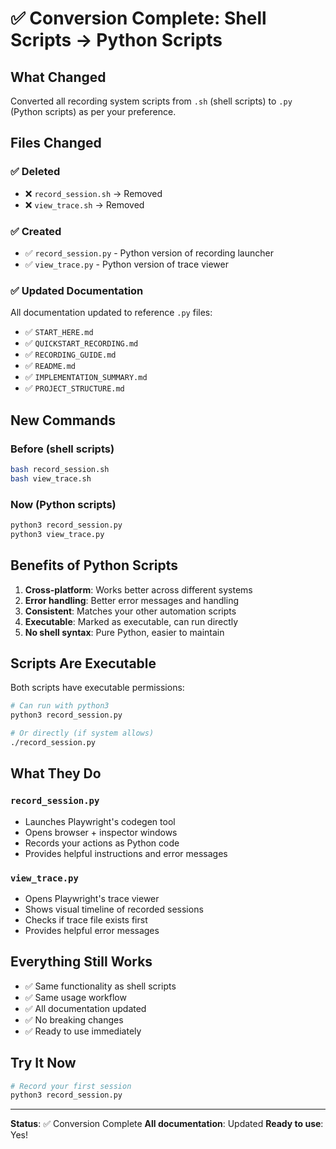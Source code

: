 # ✅ Conversion Complete: Shell Scripts → Python Scripts

## What Changed

Converted all recording system scripts from `.sh` (shell scripts) to `.py` (Python scripts) as per your preference.

## Files Changed

### ✅ Deleted
- ❌ `record_session.sh` → Removed
- ❌ `view_trace.sh` → Removed

### ✅ Created
- ✅ `record_session.py` - Python version of recording launcher
- ✅ `view_trace.py` - Python version of trace viewer

### ✅ Updated Documentation
All documentation updated to reference `.py` files:
- ✅ `START_HERE.md`
- ✅ `QUICKSTART_RECORDING.md`
- ✅ `RECORDING_GUIDE.md`
- ✅ `README.md`
- ✅ `IMPLEMENTATION_SUMMARY.md`
- ✅ `PROJECT_STRUCTURE.md`

## New Commands

### Before (shell scripts)
```bash
bash record_session.sh
bash view_trace.sh
```

### Now (Python scripts)
```bash
python3 record_session.py
python3 view_trace.py
```

## Benefits of Python Scripts

1. **Cross-platform**: Works better across different systems
2. **Error handling**: Better error messages and handling
3. **Consistent**: Matches your other automation scripts
4. **Executable**: Marked as executable, can run directly
5. **No shell syntax**: Pure Python, easier to maintain

## Scripts Are Executable

Both scripts have executable permissions:
```bash
# Can run with python3
python3 record_session.py

# Or directly (if system allows)
./record_session.py
```

## What They Do

### `record_session.py`
- Launches Playwright's codegen tool
- Opens browser + inspector windows
- Records your actions as Python code
- Provides helpful instructions and error messages

### `view_trace.py`
- Opens Playwright's trace viewer
- Shows visual timeline of recorded sessions
- Checks if trace file exists first
- Provides helpful error messages

## Everything Still Works

- ✅ Same functionality as shell scripts
- ✅ Same usage workflow
- ✅ All documentation updated
- ✅ No breaking changes
- ✅ Ready to use immediately

## Try It Now

```bash
# Record your first session
python3 record_session.py
```

---

**Status**: ✅ Conversion Complete
**All documentation**: Updated
**Ready to use**: Yes!

